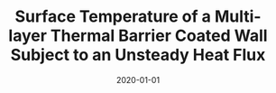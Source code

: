 ---
title: " 1. Surface Temperature of a Multi-layer Thermal Barrier Coated Wall Subject to an Unsteady Heat Flux"
collection: publications
permalink:
excerpt:
date: 2020-01-01
venue: 'International Journal of Heat and Mass Transfer'
paperurl: 'https://doi.org/10.1016/j.ijheatmasstransfer.2020.119645'
citation: '<b>Koutsakis, G.</b>, G. F. Nellis, and J. B. Ghandhi, "Surface Temperature of a Multi-layer Thermal Barrier Coated Wall Subject to an Unsteady Heat Flux." <i>International Journal of Heat and Mass Transfer</i> 155 (2020): 119645'
---
